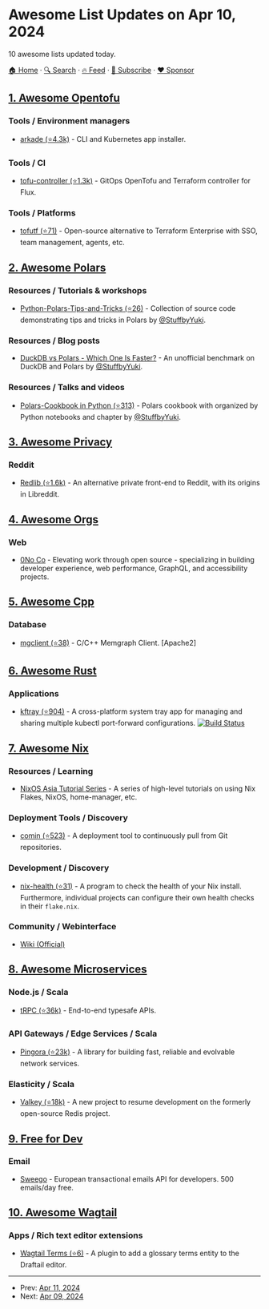# Awesome List Updates on Apr 10, 2024

10 awesome lists updated today.

[🏠 Home](/README.md) · [🔍 Search](https://www.trackawesomelist.com/search/) · [🔥 Feed](https://www.trackawesomelist.com/rss.xml) · [📮 Subscribe](https://trackawesomelist.us17.list-manage.com/subscribe?u=d2f0117aa829c83a63ec63c2f&id=36a103854c) · [❤️  Sponsor](https://github.com/sponsors/theowenyoung)



## [1. Awesome Opentofu](/content/virtualroot/awesome-opentofu/README.md)

### Tools / Environment managers

*   [arkade (⭐4.3k)](https://github.com/alexellis/arkade) - CLI and Kubernetes app installer.

### Tools / CI

*   [tofu-controller (⭐1.3k)](https://github.com/flux-iac/tofu-controller) - GitOps OpenTofu and Terraform controller for Flux.

### Tools / Platforms

*   [tofutf (⭐71)](https://github.com/tofutf/tofutf) - Open-source alternative to Terraform Enterprise with SSO, team management, agents, etc.

## [2. Awesome Polars](/content/ddotta/awesome-polars/README.md)

### Resources / Tutorials & workshops

*   [Python-Polars-Tips-and-Tricks (⭐26)](https://github.com/StuffbyYuki/Python-Polars-Tips-and-Tricks) - Collection of source code demonstrating tips and tricks in Polars by [@StuffbyYuki](https://github.com/StuffbyYuki).

### Resources / Blog posts

*   [DuckDB vs Polars - Which One Is Faster?](https://medium.com/@yukithejapanese/duckdb-vs-polars-which-one-is-faster-61e73a7680e0) - An unofficial benchmark on DuckDB and Polars by [@StuffbyYuki](https://github.com/StuffbyYuki).

### Resources / Talks and videos

*   [Polars-Cookbook in Python (⭐313)](https://github.com/PacktPublishing/Polars-Cookbook) - Polars cookbook with organized by Python notebooks and chapter by [@StuffbyYuki](https://github.com/StuffbyYuki).

## [3. Awesome Privacy](/content/pluja/awesome-privacy/README.md)

### Reddit

*   [Redlib (⭐1.6k)](https://github.com/redlib-org/redlib) - An alternative private front-end to Reddit, with its origins in Libreddit.

## [4. Awesome Orgs](/content/beansource/awesome-orgs/README.md)

### Web

*   [0No Co](https://github.com/0no-co) - Elevating work through open source - specializing in building developer experience, web performance, GraphQL, and accessibility projects.

## [5. Awesome Cpp](/content/fffaraz/awesome-cpp/README.md)

### Database

*   [mgclient (⭐38)](https://github.com/memgraph/mgclient) - C/C++ Memgraph Client. \[Apache2]

## [6. Awesome Rust](/content/rust-unofficial/awesome-rust/README.md)

### Applications

*   [kftray (⭐904)](https://github.com/hcavarsan/kftray) - A cross-platform system tray app for managing and sharing multiple kubectl port-forward configurations. [![Build Status](https://github.com/hcavarsan/kftray/workflows/Release/badge.svg)](https://github.com/hcavarsan/kftray/actions)

## [7. Awesome Nix](/content/nix-community/awesome-nix/README.md)

### Resources / Learning

*   [NixOS Asia Tutorial Series](https://nixos.asia/en/tutorial) - A series of high-level tutorials on using Nix Flakes, NixOS, home-manager, etc.

### Deployment Tools / Discovery

*   [comin (⭐523)](https://github.com/nlewo/comin) - A deployment tool to continuously pull from Git repositories.

### Development / Discovery

*   [nix-health (⭐31)](https://github.com/juspay/nix-health) - A program to check the health of your Nix install. Furthermore, individual projects can configure their own health checks in their `flake.nix`.

### Community / Webinterface

*   [Wiki (Official)](https://wiki.nixos.org)

## [8. Awesome Microservices](/content/mfornos/awesome-microservices/README.md)

### Node.js / Scala

*   [tRPC (⭐36k)](https://github.com/trpc/trpc) - End-to-end typesafe APIs.

### API Gateways / Edge Services / Scala

*   [Pingora (⭐23k)](https://github.com/cloudflare/pingora) - A library for building fast, reliable and evolvable network services.

### Elasticity / Scala

*   [Valkey (⭐18k)](https://github.com/valkey-io/valkey) - A new project to resume development on the formerly open-source Redis project.

## [9. Free for Dev](/content/ripienaar/free-for-dev/README.md)

### Email

*   [Sweego](https://www.sweego.io/) - European transactional emails API for developers. 500 emails/day free.

## [10. Awesome Wagtail](/content/springload/awesome-wagtail/README.md)

### Apps / Rich text editor extensions

*   [Wagtail Terms (⭐6)](https://github.com/smark-1/wagtailterms) - A plugin to add a glossary terms entity to the Draftail editor.

---

- Prev: [Apr 11, 2024](/content/2024/04/11/README.md)
- Next: [Apr 09, 2024](/content/2024/04/09/README.md)